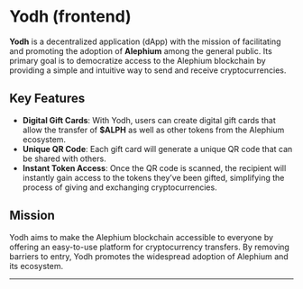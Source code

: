 # Yodh (frontend)

**Yodh** is a decentralized application (dApp) with the mission of facilitating and promoting the adoption of **Alephium** among the general public. Its primary goal is to democratize access to the Alephium blockchain by providing a simple and intuitive way to send and receive cryptocurrencies.

## Key Features

- **Digital Gift Cards**: With Yodh, users can create digital gift cards that allow the transfer of **$ALPH** as well as other tokens from the Alephium ecosystem.
- **Unique QR Code**: Each gift card will generate a unique QR code that can be shared with others.
- **Instant Token Access**: Once the QR code is scanned, the recipient will instantly gain access to the tokens they’ve been gifted, simplifying the process of giving and exchanging cryptocurrencies.

## Mission

Yodh aims to make the Alephium blockchain accessible to everyone by offering an easy-to-use platform for cryptocurrency transfers. By removing barriers to entry, Yodh promotes the widespread adoption of Alephium and its ecosystem.

---
